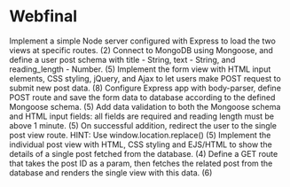 # Webfinal

Implement a simple Node server configured with Express to load the two views at specific routes. (2)
Connect to MongoDB using Mongoose, and define a user post schema with title - String, text - String, and reading_length - Number. (5)
Implement the form view with HTML input elements, CSS styling, jQuery, and Ajax to let users make POST request to submit new post data. (8)
Configure Express app with body-parser, define POST route and save the form data to database according to the defined Mongoose schema. (5)
Add data validation to both the Mongoose schema and HTML input fields: all fields are required and reading length must be above 1 minute. (5)
On successful addition, redirect the user to the single post view route. HINT: Use window.location.replace() (5)
Implement the individual post view with HTML, CSS styling and EJS/HTML to show the details of a single post fetched from the database. (4)
Define a GET route that takes the post ID as a param, then fetches the related post from the database and renders the single view with this data. (6)
